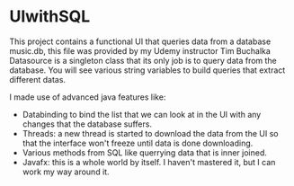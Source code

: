 # UIwithSQL
This project contains a functional UI that queries data from a database music.db, this file was provided by my Udemy instructor Tim Buchalka
Datasource is a singleton class that its only job is to query data from the database. You will see various string variables to build queries
that extract different datas.

I made use of advanced java features like:
* Databinding to bind the list that we can look at in the UI with any changes that the database 
suffers.
* Threads: a new thread is started to download the data from the UI so that the interface won't freeze until data is done downloading.
* Various methods from SQL like querrying data that is inner joined.
* Javafx: this is a whole world by itself. I haven't mastered it, but I can work my way around it.
